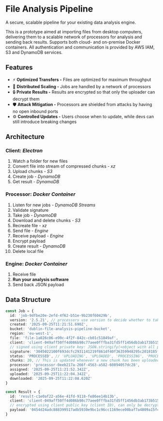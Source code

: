 # File Analysis Pipeline

A secure, scalable pipeline for your existing data analysis engine.

This is a prototype aimed at importing files from desktop computers, delivering them to a scalable network of processors for analysis and sending back results. Supports both cloud- and on-premise Docker containers. All authentication and communication is provided by AWS IAM, S3 and DynamoDB services.

## Features

- ⚡️ **Optimized Transfers -** Files are optimized for maximum throughput
- 🚀 **Distributed Scaling -** Jobs are handled by a network of processors
- 🔒 **Private Results -** Results are encrypted so that only the uploader can decrypt them
- 🛡️ **Attack Mitigation -** Processors are shielded from attacks by having no open inbound ports
- ⚙️ **Controlled Updates -** Users choose when to update, while devs can still introduce breaking changes

## Architecture

### Client: _Electron_

1. Watch a folder for new files
2. Convert file into stream of compressed chunks _- xz_
3. Upload chunks _- S3_
4. Create job _- DynamoDB_
5. Get result _- DynamoDB_

### Processor: _Docker Container_

1. Listen for new jobs _- DynamoDB Streams_
2. Validate signature
3. Take job _- DynamoDB_
4. Download and delete chunks _- S3_
5. Recreate file _- xz_
6. Send file _- Engine_
7. Receive payload _- Engine_
8. Encrypt payload
9. Create result _- DynamoDB_
10. Delete local file

### Engine: _Docker Container_

1. Receive file
2. **Run your analysis software**
3. Send back JSON payload

## Data Structure

```TypeScript
const Job = {
  id: 'job-9dfbe20e-2efd-4f62-b51e-9b230f60429b',
  version: '2.5.21', // processors use version to decide whether to take the job
  created: '2025-09-25T11:21:51.690Z',
  bucket: 'dublin-file-analysis-pipeline-bucket',
  region: 'eu-west-1',
  file: 'file-1a026c06-e99c-4f2f-842c-cb01c51849af',
  client: 'client-049aff50ff4d086b98c77aee0fffba31fd5ff1456db3ab173b515476b39daac602f61a8e69b9adab188f63dd93b89e8a33dc2e761e8c089a0c29cc86f0ae6769db', // secp256r1 public key
  // signed using client private key: JSON.stringify(<object with all properties above this line>)
  signature: '3045022100f693dcfc2931141219f861df40f36359948295c2018185fdff09d3d7f901b87202204bc66d70c8051276bc81167fd1cf531d12210d9fe8eef5be4ce62e6b0e377eac',
  status: 'PROCESSED', // 'UPLOADING', 'UPLOADED', 'PROCESSING', 'PROCESSED', 'ERROR'
  chunks: 20, // This is updated whenever a new chunk has been uploaded
  processor: 'processor-0eeb217a-266f-4563-a582-60894057dc28',
  assigned: '2025-09-25T11:21:52.342Z',
  uploaded: '2025-09-25T11:22:04.342Z',
  downloaded: '2025-09-25T11:22:08.620Z'
}
```

```TypeScript
const Result = {
  id: 'result-c1e0af22-a56e-41fd-9118-fe86ee14b13b',
  client: 'client-049aff50ff4d086b98c77aee0fffba31fd5ff1456db3ab173b515476b39daac602f61a8e69b9adab188f63dd93b89e8a33dc2e761e8c089a0c29cc86f0ae6769db', // secp256r1 public key
  // encrypted using client public key (client ID), can only be decrypted using client private key
  payload: '0454d24adc888399517adb5930e9bc1c96cc1169ece00baf7a4809a15fcfe917bb7a00d3021f754924191532a1254a782ee4084d5545e2f53d3777ac59a971d80d:cb34b6d76357777dbc46b864:92688d043b45540fb831f7ccb2c88c2a:3095126d7998ac807d4878a2f38552b5e1b27f33f636ec9b96'
}
```
